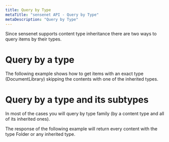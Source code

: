 ```yaml
---
title: Query by Type
metaTitle: "sensenet API - Query by Type"
metaDescription: "Query by Type"
---
```


Since sensenet supports content type inheritance there are two ways to query items by their types.

# Query by a type

The following example shows how to get items with an exact type (DocumentLibrary) skipping the contents with one of the inherited types.

<tab category="querying" article="query-by-type" example="byExactType" />

# Query by a type and its subtypes

In most of the cases you will query by type family (by a content type and all of its inherited ones).

The response of the following example will return every content with the type Folder or any inherited type.

<tab category="basic-concepts" article="query-by-type" example="byTypeFamily" />
